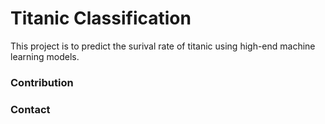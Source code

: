 # Titanic Classification

This project is to predict the surival rate of titanic using high-end machine learning models. 

### Contribution 

### Contact
